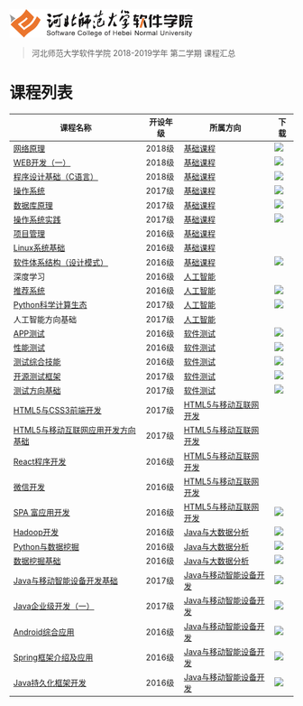 <img src="./image/logo.png" height="50" />

> 河北师范大学软件学院 2018-2019学年 第二学期 课程汇总

# 课程列表

|课程名称|开设年级|所属方向|下载|
|-------|-------|-------|-------|
|[网络原理](https://github.com/edu2act/course-NetWork/tree/2018-2019-2st) | 2018级 | [基础课程](./courses/基础课程) |[![](https://img.shields.io/badge/term-2018--2019--1st-9cf.svg)](https://github.com/edu2act/course-NetWork/releases/tag/2018-2019-2st) |
|[WEB开发（一）](https://github.com/edu2act/course-web1/tree/2018-2019-2st) | 2018级 | [基础课程](./courses/基础课程) |[![](https://img.shields.io/badge/term-2018--2019--1st-9cf.svg)](https://github.com/edu2act/course-web1/releases/tag/2018-2019-2st) |
|[程序设计基础（C语言）](https://github.com/edu2act/course-C/tree/2018-2019-2st) | 2018级 | [基础课程](./courses/基础课程) |[![](https://img.shields.io/badge/term-2018--2019--1st-9cf.svg)](https://github.com/edu2act/course-C/releases/tag/2018-2019-2st) |
|[操作系统](https://github.com/edu2act/course-OS/tree/2018-2019-2st) | 2017级 | [基础课程](./courses/基础课程) |[![](https://img.shields.io/badge/term-2018--2019--1st-9cf.svg)](https://github.com/edu2act/course-OS/releases/tag/2018-2019-2st) |
|[数据库原理](https://github.com/edu2act/course-DataBase/tree/2018-2019-2st) | 2017级 | [基础课程](./courses/基础课程) |[![](https://img.shields.io/badge/term-2018--2019--1st-9cf.svg)](https://github.com/edu2act/course-DataBase/releases/tag/2018-2019-2st) |
|[操作系统实践](https://github.com/edu2act/course-os-practice/tree/2018-2019-2st) | 2017级 | [基础课程](./courses/基础课程) |[![](https://img.shields.io/badge/term-2018--2019--1st-9cf.svg)](https://github.com/edu2act/course-os-practice/releases/tag/2018-2019-2st) |
|[项目管理](https://github.com/edu2act/course-IT-Project-Management/) | 2016级 | [基础课程](./courses/基础课程) | |
|[Linux系统基础](https://github.com/edu2act/course-linux-system/) | 2016级 | [基础课程](./courses/基础课程) | |
|[软件体系结构（设计模式）](https://github.com/edu2act/course-Software-architecture/tree/2018-2019-2st) | 2016级 | [基础课程](./courses/基础课程) |[![](https://img.shields.io/badge/term-2018--2019--1st-9cf.svg)](https://github.com/edu2act/course-Software-architecture/releases/tag/2018-2019-2st) |
|深度学习 | 2016级 | [人工智能](./courses/人工智能) | |
|[推荐系统](https://github.com/edu2act/course-Recommender-Systems/tree/2018-2019-2st) | 2016级 | [人工智能](./courses/人工智能) |[![](https://img.shields.io/badge/term-2018--2019--1st-9cf.svg)](https://github.com/edu2act/course-Recommender-Systems/releases/tag/2018-2019-2st) |
|[Python科学计算生态](https://github.com/edu2act/course-PySCE/tree/2018-2019-2st) |2017级 |[人工智能](./courses/人工智能) |[![](https://img.shields.io/badge/term-2018--2019--1st-9cf.svg)](https://github.com/edu2act/course-PySCE/releases/tag/2018-2019-2st) |
|人工智能方向基础 | 2017级 | [人工智能](./courses/人工智能) | |
|[APP测试](https://github.com/edu2act/course-APP-Testing/tree/2018-2019-2st) | 2016级 | [软件测试](./courses/软件测试) |[![](https://img.shields.io/badge/term-2018--2019--1st-9cf.svg)](https://github.com/edu2act/course-APP-Testing/releases/tag/2018-2019-2st) |
|[性能测试](https://github.com/edu2act/course-Load-Testing/tree/2018-2019-2st) | 2016级 | [软件测试](./courses/软件测试) |[![](https://img.shields.io/badge/term-2018--2019--1st-9cf.svg)](https://github.com/edu2act/course-Load-Testing/releases/tag/2018-2019-2st) |
|[测试综合技能](https://github.com/edu2act/course-testing-comprehensive-skill/tree/2018-2019-2st) | 2016级 | [软件测试](./courses/软件测试) |[![](https://img.shields.io/badge/term-2018--2019--1st-9cf.svg)](https://github.com/edu2act/course-testing-comprehensive-skill/releases/tag/2018-2019-2st) |
|[开源测试框架](https://github.com/edu2act/course-web-driver/tree/2018-2019-2st) | 2017级 | [软件测试](./courses/软件测试) |[![](https://img.shields.io/badge/term-2018--2019--1st-9cf.svg)](https://github.com/edu2act/course-web-driver/releases/tag/2018-2019-2st) |
|[测试方向基础](https://github.com/edu2act/course-JavaEE/tree/2018-2019-2st) | 2017级 | [软件测试](./courses/软件测试) |[![](https://img.shields.io/badge/term-2018--2019--1st-9cf.svg)](https://github.com/edu2act/course-JavaEE/releases/tag/2018-2019-2st) |
|[HTML5与CSS3前端开发](https://github.com/edu2act/course-HTML5-and-mobile-internet-development-fondation) | 2017级 | [HTML5与移动互联网开发](./courses/HTML5与移动互联网开发) | |
|[HTML5与移动互联网应用开发方向基础](https://github.com/edu2act/course-javascript-advanced) | 2017级 | [HTML5与移动互联网开发](./courses/HTML5与移动互联网开发) | |
|[React程序开发](https://github.com/edu2act/course-react) | 2016级 | [HTML5与移动互联网开发](./courses/HTML5与移动互联网开发) | |
|[微信开发](https://github.com/edu2act/course-wechat-and-miniprogram) | 2016级 | [HTML5与移动互联网开发](./courses/HTML5与移动互联网开发) | |
|[SPA 富应用开发](https://github.com/edu2act/course-spa/tree/2018-2019-2st) | 2016级 | [HTML5与移动互联网开发](./courses/HTML5与移动互联网开发) |[![](https://img.shields.io/badge/term-2018--2019--1st-9cf.svg)](https://github.com/edu2act/course-spa/releases/tag/2018-2019-2st) |
|[Hadoop开发](https://github.com/edu2act/course-Hadoop/tree/2018-2019-2st) | 2016级 | [Java与大数据分析](./courses/Java与大数据分析) |[![](https://img.shields.io/badge/term-2018--2019--1st-9cf.svg)](https://github.com/edu2act/course-Hadoop/releases/tag/2018-2019-2st) |
|[Python与数据挖掘](https://github.com/edu2act/course-Python/tree/2018-2019-2st) | 2016级 | [Java与大数据分析](./courses/Java与大数据分析) |[![](https://img.shields.io/badge/term-2018--2019--1st-9cf.svg)](https://github.com/edu2act/course-Python/releases/tag/2018-2019-2st) |
|[数据挖掘基础](https://github.com/edu2act/course-Fundamentals-of-data-mining/tree/2018-2019-2st) | 2016级 | [Java与大数据分析](./courses/Java与大数据分析) |[![](https://img.shields.io/badge/term-2018--2019--1st-9cf.svg)](https://github.com/edu2act/course-Fundamentals-of-data-mining/releases/tag/2018-2019-2st) |
|[Java与移动智能设备开发基础](https://github.com/edu2act/course-android/tree/2018-2019-2st) | 2017级 | [Java与移动智能设备开发](./courses/Java与移动智能设备开发) |[![](https://img.shields.io/badge/term-2018--2019--1st-9cf.svg)](https://github.com/edu2act/course-android/releases/tag/2018-2019-2st) |
|[Java企业级开发（一）](https://github.com/edu2act/course-JavaEE/tree/2018-2019-2st) | 2017级 | [Java与移动智能设备开发](./courses/Java与移动智能设备开发) |[![](https://img.shields.io/badge/term-2018--2019--1st-9cf.svg)](https://github.com/edu2act/course-JavaEE/releases/tag/2018-2019-2st) |
|[Android综合应用](https://github.com/edu2act/course-Android-Integrated-Application/tree/2018-2019-2st) | 2016级 | [Java与移动智能设备开发](./courses/Java与移动智能设备开发) |[![](https://img.shields.io/badge/term-2018--2019--1st-9cf.svg)](https://github.com/edu2act/course-Android-Integrated-Application/releases/tag/2018-2019-2st) |
|[Spring框架介绍及应用](https://github.com/edu2act/course-spring/tree/2018-2019-2st) | 2016级 | [Java与移动智能设备开发](./courses/Java与移动智能设备开发) |[![](https://img.shields.io/badge/term-2018--2019--1st-9cf.svg)](https://github.com/edu2act/course-spring/releases/tag/2018-2019-2st) |
|[Java持久化框架开发](https://github.com/edu2act/course-hibernate/tree/2018-2019-2st) | 2016级 | [Java与移动智能设备开发](./courses/Java与移动智能设备开发) |[![](https://img.shields.io/badge/term-2018--2019--1st-9cf.svg)](https://github.com/edu2act/course-hibernate/releases/tag/2018-2019-2st) |

